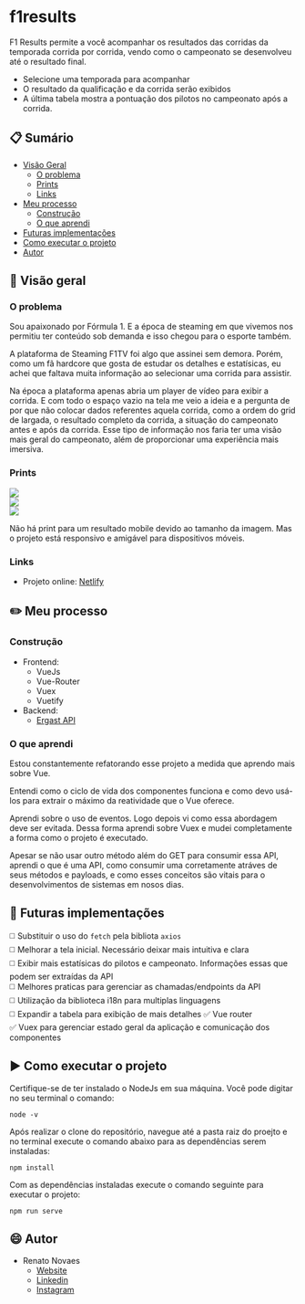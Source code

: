 # f1results

F1 Results permite a você acompanhar os resultados das corridas da temporada corrida por corrida, vendo como o campeonato se desenvolveu até o resultado final.

* Selecione uma temporada para acompanhar
* O resultado da qualificação e da corrida serão exibidos
* A última tabela mostra a pontuação dos pilotos no campeonato após a corrida.

## :clipboard: Sumário

- [Visão Geral](#visao-geral)
  - [O problema](#o-problema)
  - [Prints](#prints)
  - [Links](#links)
- [Meu processo](#meu-processo)
  - [Construção](#construcao)
  - [O que aprendi](#o-que-aprendi)
- [Futuras implementações](#futuras-implementacoes)
- [Como executar o projeto](#como-executar-o-projeto)
- [Autor](#autor)

## :telescope: Visão geral

### O problema

Sou apaixonado por Fórmula 1. E a época de steaming em que vivemos nos permitiu ter conteúdo sob demanda e isso chegou para o esporte também.  
  
A plataforma de Steaming F1TV foi algo que assinei sem demora. Porém, como um fã hardcore que gosta de estudar os detalhes e estatísicas, eu achei que faltava muita informação ao selecionar uma corrida para assistir.  
  
Na época a plataforma apenas abria um player de vídeo para exibir a corrida. E com todo o espaço vazio na tela me veio a ideia e a pergunta de por que não colocar dados referentes aquela corrida, como a ordem do grid de largada, o resultado completo da corrida, a situação do campeonato antes e após da corrida. Esse tipo de informação nos faria ter uma visão mais geral do campeonato, além de proporcionar uma experiência mais imersiva.  
  
### Prints  
  
![](./src/assets/screenshots/desktop-home.png)  
![](./src/assets/screenshots/desktop-result.png)  
![](./src/assets/screenshots/mobile-home.png)  
    
Não há print para um resultado mobile devido ao tamanho da imagem. Mas o projeto está responsivo e amigável para dispositivos móveis.
### Links
 
- Projeto online: [Netlify](https://infallible-thompson-af8456.netlify.app/)  
  
## :pencil2: Meu processo 
  
### Construção  
  
- Frontend:  
  - VueJs 
  - Vue-Router
  - Vuex
  - Vuetify
- Backend: 
  - [Ergast API](http://ergast.com/mrd/)

### O que aprendi

Estou constantemente refatorando esse projeto a medida que aprendo mais sobre Vue.  

Entendi como o ciclo de vida dos componentes funciona e como devo usá-los para extrair o máximo da reatividade que o Vue oferece.  
  
Aprendi sobre o uso de eventos. Logo depois vi como essa abordagem deve ser evitada. Dessa forma aprendi sobre Vuex e mudei completamente a forma como o projeto é executado.  
  
Apesar se não usar outro método além do GET para consumir essa API, aprendi o que é uma API, como consumir uma corretamente atráves de seus métodos e payloads, e como esses conceitos são vitais para o desenvolvimentos de sistemas em nosos dias.  
  

## :satellite: Futuras implementações

:white_medium_square: Substituir o uso do `fetch` pela bibliota `axios`  
:white_medium_square: Melhorar a tela inicial. Necessário deixar mais intuitiva e clara  
:white_medium_square: Exibir mais estatísicas do pilotos e campeonato. Informações essas que podem ser extraídas da API  
:white_medium_square: Melhores praticas para gerenciar as chamadas/endpoints da API  
:white_medium_square: Utilização da biblioteca i18n para multiplas linguagens  
:white_medium_square: Expandir a tabela para exibição de mais detalhes
:white_check_mark: Vue router  
:white_check_mark: Vuex para gerenciar estado geral da aplicação e comunicação dos componentes

## :arrow_forward: Como executar o projeto

Certifique-se de ter instalado o NodeJs em sua máquina. Você pode digitar no seu terminal o comando: 
```
node -v
```
Após realizar o clone do repositório, navegue até a pasta raiz do proejto e no terminal execute o comando abaixo para as dependências serem instaladas:

```
npm install
```
  
Com as dependências instaladas execute o comando seguinte para executar o projeto:
```
npm run serve
```
  
## :smile: Autor  
  
- Renato Novaes
  - [Website](https://www.renatonovaes.dev)  
  - [Linkedin](https://www.linkedin.com/in/renatonovaes49)
  - [Instagram](https://www.instagram.com/novaes_r)
